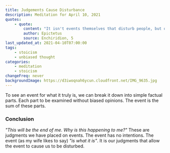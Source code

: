 ```yaml
---
title: Judgements Cause Disturbance
description: Meditation for April 10, 2021
quotes:
    - quote:
        content: "It isn't events themselves that disturb people, but only their judgments about them."
        author: Epictetus
        source: Enchiridion, 5
last_updated_at: 2021-04-10T07:00:00
tags:
    - stoicism
    - unbiased thought
categories:
    - meditation
    - stoicism
changeFreq: never
backgroundImage: https://d3iwoqnah6ycun.cloudfront.net/IMG_9635.jpg
---
```


To see an event for what it truly is, we can break it down into simple factual parts. Each part to be examined without 
biased opinions. The event is the sum of these parts.

### Conclusion

*"This will be the end of me. Why is this happening to me?"* These are judgments we have placed on events. The event has 
no intentions. The event (as my wife likes to say) *"is what it is"*. It is our judgments that allow the event to cause 
us to be disturbed.
